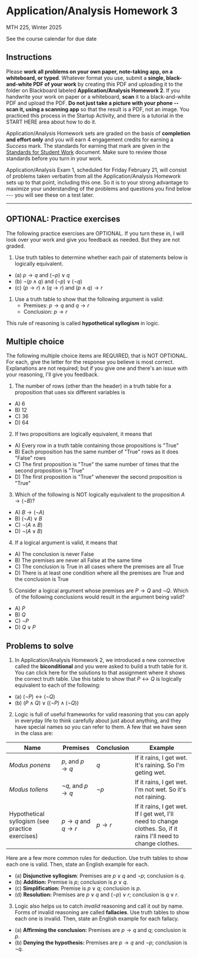 # Application/Analysis Homework 3

MTH 225, Winter 2025

See the course calendar for due date

## Instructions

Please **work all problems on your own paper, note-taking app, on a whiteboard, or typed**. Whatever format you use, submit a **single, black-and-white PDF of your work** by creating this PDF and uploading it to the folder on Blackboard labeled **Application/Analysis Homework 2**. If you handwrite your work on paper or a whiteboard, **scan** it to a black-and-white PDF and upload the PDF. **Do not just take a picture with your phone -- scan it, using a scanning app** so that the result is a PDF, not an image. You practiced this process in the Startup Activity, and there is a tutorial in the START HERE area about how to do it. 

Application/Analysis Homework sets are graded on the basis of **completion and effort only** and you will earn 4 engagement credits for earning a *Success* mark. The standards for earning that mark are given in the [Standards for Student Work](https://github.com/RobertTalbert/discretecs/blob/master/MTH225-Winter2025/course-docs/Standards%20for%20Student%20Work%20MTH%20225%20W25.md) document. Make sure to review those standards before you turn in your work. 

Application/Analysis Exam 1, scheduled for Friday February 21, will consist of problems taken verbatim from all the Application/Analysis Homework sets up to that point, including this one. So it is to your strong advantage to maximize your understanding of the problems and questions you find below --- you will see these on a test later.  


---

## OPTIONAL: Practice exercises 

The following practice exercises are OPTIONAL. If you turn these in, I will look over your work and give you feedback as needed. But they are not graded. 

1. Use truth tables to determine whether each pair of statements below is logically equivalent. 
- (a) $p \rightarrow q$ and $(\neg p) \vee q$ 
- (b) $\neg(p \wedge q)$ and $(\neg p) \vee (\neg q)$ 
- (c) $(p \rightarrow r) \wedge (q \rightarrow r)$ and $(p \wedge q) \rightarrow r$

1. Use a truth table to show that the following argument is valid: 
   - Premises: $p \rightarrow q$ and $q \rightarrow r$
   - Conclusion: $p \rightarrow r$ 

This rule of reasoning is called **hypothetical syllogism** in logic. 


 
## Multiple choice

The following multiple choice items are REQUIRED, that is NOT OPTIONAL. For each, give the letter for the response you believe is most correct. Explanations are not required; but if you give one and there's an issue with your reasoning, I'll give you feedback. 

1. The number of rows (other than the header) in a truth table for a proposition that uses six different variables is
- A) 6
- B) 12
- C) 36
- D) 64

2. If two propositions are logically equivalent, it means that 
- A) Every row in a truth table containing those propositions is "True"  
- B) Each proposition has the same number of "True" rows as it does "False" rows
- C) The first proposition is "True" the same number of times that the second proposition is "True" 
- D) The first proposition is "True" whenever the second proposition is "True" 

3. Which of the following is NOT logically equivalent to the proposition $A \rightarrow (\neg B)$? 
- A) $B \rightarrow (\neg A)$ 
- B) $(\neg A) \vee B$
- C) $\neg(A \wedge B)$ 
- D) $\neg(A \vee B)$ 

4. If a logical argument is valid, it means that
- A) The conclusion is never False 
- B) The premises are never all False at the same time
- C) The conclusion is True in all cases where the premises are all True
- D) There is at least one condition where all the premises are True and the conclusion is True

5. Consider a logical argument whose premises are $P \rightarrow Q$ and $\neg Q$. Which of the following conclusions would result in the argument being valid? 
- A) $P$
- B) $Q$ 
- C) $\neg P$
- D) $Q \vee P$


## Problems to solve 

1. In Application/Analysis Homework 2, we introduced a new connective called the **biconditional** and you were asked to build a truth table for it. You can click here for the solutions to that assignment where it shows the correct truth table. Use this table to show that $P \leftrightarrow Q$ is logically equivalent to each of the following: 
- (a) $(\neg P) \leftrightarrow (\neg Q)$ 
- (b) $(P \wedge Q) \vee ((\neg P) \wedge (\neg Q))$ 


2. Logic is full of useful frameworks for valid reasoning that you can apply in everyday life to think carefully about just about anything, and they have special names so you can refer to them. A few that we have seen in the class are: 

| Name | Premises | Conclusion | Example | 
| --- | ----- | ----- | ---- | 
| *Modus ponens* | $p$, and $p \rightarrow q$ | $q$ | If it rains, I get wet. It's raining. So I'm geting wet. | 
| *Modus tollens* | $\neg q$, and $p \rightarrow q$ | $\neg p$ | If it rains, I get wet. I'm not wet. So it's not raining. | 
| Hypothetical syllogism (see practice exercises) | $p \rightarrow q$ and $q \rightarrow r$ | $p \rightarrow r$ | If it rains, I get wet. If I get wet, I'll need to change clothes. So, if it rains I'll need to change clothes. | 

Here are a few more common rules for deduction. Use truth tables to show each one is valid. Then, state an English example for each. 

- (a) **Disjunctive syllogism**: Premises are $p \vee q$ and $\neg p$; conclusion is $q$. 
- (b) **Addition:** Premise is $p$; conclusion is $p \vee q$. 
- (c) **Simplification:** Premise is $p \vee q$; conclusion is $p$. 
- (d) **Resolution:** Premises are $p \vee q$ and $(\neg p) \vee r$; conclusion is $q \vee r$. 

3. Logic also helps us to catch *invalid* reasoning and call it out by name. Forms of invalid reasoning are called **fallacies**. Use truth tables to show each one is invalid. Then, state an English example for each fallacy.  

- (a) **Affirming the conclusion:** Premises are $p \rightarrow q$ and $q$; conclusion is $p$. 
- (b) **Denying the hypothesis:** Premises are $p \rightarrow q$ and $\neg p$; conclusion is $\neg q$.   